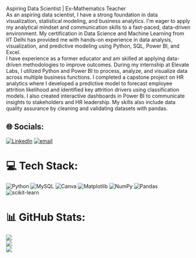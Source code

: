 Aspiring Data Scientist | Ex-Mathematics Teacher   
As an aspiring data scientist, I have a strong foundation in data visualization, statistical modeling, and business analytics. I'm eager to apply my analytical mindset and communication skills to a fast-paced, data-driven environment. My certification in Data Science and Machine Learning from IIT Delhi has provided me with hands-on experience in data analysis, visualization, and predictive modeling using Python, SQL, Power BI, and Excel.   
I have experience as a former educator and am skilled at applying data-driven methodologies to improve outcomes. During my internship at Elevate Labs, I utilized Python and Power BI to process, analyze, and visualize data across multiple business functions. I completed a capstone project on HR analytics where I developed a predictive model to forecast employee attrition likelihood and identified key attrition drivers using classification models. I also created interactive dashboards in Power BI to communicate insights to stakeholders and HR leadership. My skills also include data quality assurance by cleaning and validating datasets with pandas.


## 🌐 Socials:
[![LinkedIn](https://img.shields.io/badge/LinkedIn-%230077B5.svg?logo=linkedin&logoColor=white)](https://linkedin.com/in/www.linkedin.com/in/pallak-sinha-16b177200) [![email](https://img.shields.io/badge/Email-D14836?logo=gmail&logoColor=white)](mailto:pallaksinha7@gmail.com) 

# 💻 Tech Stack:
![Python](https://img.shields.io/badge/python-3670A0?style=for-the-badge&logo=python&logoColor=ffdd54) ![MySQL](https://img.shields.io/badge/mysql-4479A1.svg?style=for-the-badge&logo=mysql&logoColor=white) ![Canva](https://img.shields.io/badge/Canva-%2300C4CC.svg?style=for-the-badge&logo=Canva&logoColor=white) ![Matplotlib](https://img.shields.io/badge/Matplotlib-%23ffffff.svg?style=for-the-badge&logo=Matplotlib&logoColor=black) ![NumPy](https://img.shields.io/badge/numpy-%23013243.svg?style=for-the-badge&logo=numpy&logoColor=white) ![Pandas](https://img.shields.io/badge/pandas-%23150458.svg?style=for-the-badge&logo=pandas&logoColor=white) ![scikit-learn](https://img.shields.io/badge/scikit--learn-%23F7931E.svg?style=for-the-badge&logo=scikit-learn&logoColor=white)
# 📊 GitHub Stats:
![](https://github-readme-stats.vercel.app/api?username=PallakSinha&theme=rose&hide_border=false&include_all_commits=true&count_private=true)<br/>
![](https://nirzak-streak-stats.vercel.app/?user=PallakSinha&theme=rose&hide_border=false)<br/>
![](https://github-readme-stats.vercel.app/api/top-langs/?username=PallakSinha&theme=rose&hide_border=false&include_all_commits=true&count_private=true&layout=compact)


